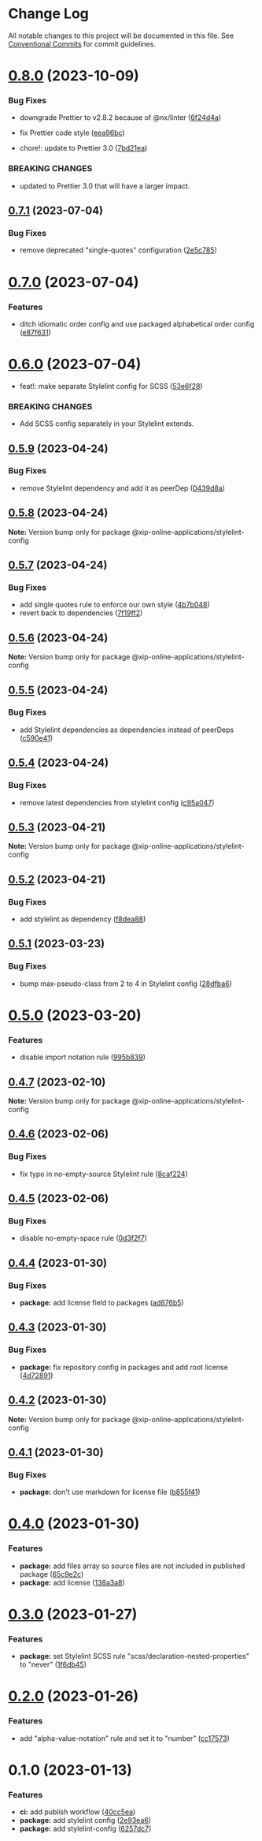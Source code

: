 # Change Log

All notable changes to this project will be documented in this file.
See [Conventional Commits](https://conventionalcommits.org) for commit guidelines.

# [0.8.0](https://github.com/xip-online-applications/configs/compare/@xip-online-applications/stylelint-config@0.7.1...@xip-online-applications/stylelint-config@0.8.0) (2023-10-09)

### Bug Fixes

- downgrade Prettier to v2.8.2 because of @nx/linter ([6f24d4a](https://github.com/xip-online-applications/configs/commit/6f24d4a0a2f0cb6ba84c7f961ff7fe34ae1aacfd))
- fix Prettier code style ([eea96bc](https://github.com/xip-online-applications/configs/commit/eea96bca13aa050b432a5399702db5a50b290673))

- chore!: update to Prettier 3.0 ([7bd21ea](https://github.com/xip-online-applications/configs/commit/7bd21ea544dc66f5b169d13d47b62130120b71ce))

### BREAKING CHANGES

- updated to Prettier 3.0 that will have a larger impact.

## [0.7.1](https://github.com/xip-online-applications/configs/compare/@xip-online-applications/stylelint-config@0.7.0...@xip-online-applications/stylelint-config@0.7.1) (2023-07-04)

### Bug Fixes

- remove deprecated "single-quotes" configuration ([2e5c785](https://github.com/xip-online-applications/configs/commit/2e5c785dd49525850380ba86963f9155857d2a6c))

# [0.7.0](https://github.com/xip-online-applications/configs/compare/@xip-online-applications/stylelint-config@0.6.0...@xip-online-applications/stylelint-config@0.7.0) (2023-07-04)

### Features

- ditch idiomatic order config and use packaged alphabetical order config ([e87f631](https://github.com/xip-online-applications/configs/commit/e87f6313f6f95a0beb82e907aae9feda0186516c))

# [0.6.0](https://github.com/xip-online-applications/configs/compare/@xip-online-applications/stylelint-config@0.5.9...@xip-online-applications/stylelint-config@0.6.0) (2023-07-04)

- feat!: make separate Stylelint config for SCSS ([53e6f28](https://github.com/xip-online-applications/configs/commit/53e6f28a5ef4299f05c0b0976d0de5961d89ce3f))

### BREAKING CHANGES

- Add SCSS config separately in your Stylelint extends.

## [0.5.9](https://github.com/xip-online-applications/configs/compare/@xip-online-applications/stylelint-config@0.5.8...@xip-online-applications/stylelint-config@0.5.9) (2023-04-24)

### Bug Fixes

- remove Stylelint dependency and add it as peerDep ([0439d8a](https://github.com/xip-online-applications/configs/commit/0439d8ac76168fd3e9c0ce04c6fad85616e27caf))

## [0.5.8](https://github.com/xip-online-applications/configs/compare/@xip-online-applications/stylelint-config@0.5.7...@xip-online-applications/stylelint-config@0.5.8) (2023-04-24)

**Note:** Version bump only for package @xip-online-applications/stylelint-config

## [0.5.7](https://github.com/xip-online-applications/configs/compare/@xip-online-applications/stylelint-config@0.5.6...@xip-online-applications/stylelint-config@0.5.7) (2023-04-24)

### Bug Fixes

- add single quotes rule to enforce our own style ([4b7b048](https://github.com/xip-online-applications/configs/commit/4b7b04811c33b3f7f2dc604e7829b577b27dcab6))
- revert back to dependencies ([7f19ff2](https://github.com/xip-online-applications/configs/commit/7f19ff2e5d27b65895d589f0e81cc4457bb6e42c))

## [0.5.6](https://github.com/xip-online-applications/configs/compare/@xip-online-applications/stylelint-config@0.5.5...@xip-online-applications/stylelint-config@0.5.6) (2023-04-24)

**Note:** Version bump only for package @xip-online-applications/stylelint-config

## [0.5.5](https://github.com/xip-online-applications/configs/compare/@xip-online-applications/stylelint-config@0.5.4...@xip-online-applications/stylelint-config@0.5.5) (2023-04-24)

### Bug Fixes

- add Stylelint dependencies as dependencies instead of peerDeps ([c590e41](https://github.com/xip-online-applications/configs/commit/c590e41236e1f9d503f62a55947f5361d538339f))

## [0.5.4](https://github.com/xip-online-applications/configs/compare/@xip-online-applications/stylelint-config@0.5.3...@xip-online-applications/stylelint-config@0.5.4) (2023-04-24)

### Bug Fixes

- remove latest dependencies from stylelint config ([c95a047](https://github.com/xip-online-applications/configs/commit/c95a047017fcccc063879566e8ec49c394abccef))

## [0.5.3](https://github.com/xip-online-applications/configs/compare/@xip-online-applications/stylelint-config@0.5.2...@xip-online-applications/stylelint-config@0.5.3) (2023-04-21)

**Note:** Version bump only for package @xip-online-applications/stylelint-config

## [0.5.2](https://github.com/xip-online-applications/configs/compare/@xip-online-applications/stylelint-config@0.5.1...@xip-online-applications/stylelint-config@0.5.2) (2023-04-21)

### Bug Fixes

- add stylelint as dependency ([f8dea88](https://github.com/xip-online-applications/configs/commit/f8dea884bd63cf41e31064af1384486d2e7441a3))

## [0.5.1](https://github.com/xip-online-applications/configs/compare/@xip-online-applications/stylelint-config@0.5.0...@xip-online-applications/stylelint-config@0.5.1) (2023-03-23)

### Bug Fixes

- bump max-pseudo-class from 2 to 4 in Stylelint config ([28dfba6](https://github.com/xip-online-applications/configs/commit/28dfba6fc790e38e62e0770f3031642e63aa26fd))

# [0.5.0](https://github.com/xip-online-applications/configs/compare/@xip-online-applications/stylelint-config@0.4.7...@xip-online-applications/stylelint-config@0.5.0) (2023-03-20)

### Features

- disable import notation rule ([995b839](https://github.com/xip-online-applications/configs/commit/995b839e8a1c190244749690ca107c2f449c9ff8))

## [0.4.7](https://github.com/xip-online-applications/configs/compare/@xip-online-applications/stylelint-config@0.4.6...@xip-online-applications/stylelint-config@0.4.7) (2023-02-10)

**Note:** Version bump only for package @xip-online-applications/stylelint-config

## [0.4.6](https://github.com/xip-online-applications/configs/compare/@xip-online-applications/stylelint-config@0.4.5...@xip-online-applications/stylelint-config@0.4.6) (2023-02-06)

### Bug Fixes

- fix typo in no-empty-source Stylelint rule ([8caf224](https://github.com/xip-online-applications/configs/commit/8caf2244f673d9d3b47456cb4a4ad0d2cf2f2e96))

## [0.4.5](https://github.com/xip-online-applications/configs/compare/@xip-online-applications/stylelint-config@0.4.4...@xip-online-applications/stylelint-config@0.4.5) (2023-02-06)

### Bug Fixes

- disable no-empty-space rule ([0d3f2f7](https://github.com/xip-online-applications/configs/commit/0d3f2f75bc5a07140d997c1d2b281ae579d93a07))

## [0.4.4](https://github.com/xip-online-applications/configs/compare/@xip-online-applications/stylelint-config@0.4.3...@xip-online-applications/stylelint-config@0.4.4) (2023-01-30)

### Bug Fixes

- **package:** add license field to packages ([ad876b5](https://github.com/xip-online-applications/configs/commit/ad876b5bd30e5c2c963028de6ab63351159222ae))

## [0.4.3](https://github.com/xip-online-applications/configs/compare/@xip-online-applications/stylelint-config@0.4.2...@xip-online-applications/stylelint-config@0.4.3) (2023-01-30)

### Bug Fixes

- **package:** fix repository config in packages and add root license ([4d72891](https://github.com/xip-online-applications/configs/commit/4d728911fe22868ca0a5963569ce370a889a7f1a))

## [0.4.2](https://github.com/xip-online-applications/configs/compare/@xip-online-applications/stylelint-config@0.4.1...@xip-online-applications/stylelint-config@0.4.2) (2023-01-30)

**Note:** Version bump only for package @xip-online-applications/stylelint-config

## [0.4.1](https://github.com/xip-online-applications/configs/compare/@xip-online-applications/stylelint-config@0.4.0...@xip-online-applications/stylelint-config@0.4.1) (2023-01-30)

### Bug Fixes

- **package:** don't use markdown for license file ([b855f41](https://github.com/xip-online-applications/configs/commit/b855f41100d5748769b9996d6005e6dabbdc87db))

# [0.4.0](https://github.com/xip-online-applications/configs/compare/@xip-online-applications/stylelint-config@0.3.0...@xip-online-applications/stylelint-config@0.4.0) (2023-01-30)

### Features

- **package:** add files array so source files are not included in published package ([65c9e2c](https://github.com/xip-online-applications/configs/commit/65c9e2c09a74bb3ca31c2ddb4b79120aa0470ac0))
- **package:** add license ([138a3a8](https://github.com/xip-online-applications/configs/commit/138a3a8c5b0ef44e9832e5abf071aa33e734ff21))

# [0.3.0](https://github.com/xip-online-applications/configs/compare/@xip-online-applications/stylelint-config@0.2.0...@xip-online-applications/stylelint-config@0.3.0) (2023-01-27)

### Features

- **package:** set Stylelint SCSS rule "scss/declaration-nested-properties" to "never" ([1f6db45](https://github.com/xip-online-applications/configs/commit/1f6db45e42d7024ae4611640226314ba9a664279))

# [0.2.0](https://github.com/xip-online-applications/configs/compare/@xip-online-applications/stylelint-config@0.1.0...@xip-online-applications/stylelint-config@0.2.0) (2023-01-26)

### Features

- add "alpha-value-notation" rule and set it to "number" ([cc17573](https://github.com/xip-online-applications/configs/commit/cc17573f64842f67c22bbf3607c4bb2d990f5f82))

# 0.1.0 (2023-01-13)

### Features

- **ci:** add publish workflow ([40cc5ea](https://github.com/xip-online-applications/configs/commit/40cc5eabfd830088ab3da7597c3ab8b00b030f34))
- **package:** add stylelint config ([2e93ea6](https://github.com/xip-online-applications/configs/commit/2e93ea6e5d7156c3114b31c685ba2d82aa975c8f))
- **package:** add stylelint-config ([6257dc7](https://github.com/xip-online-applications/configs/commit/6257dc76abe493a9b6f0834edefae1c98dc50960))
